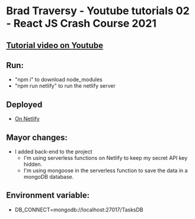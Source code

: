 # Brad Traversy - Youtube tutorials 02 - React JS Crash Course 2021

## [Tutorial video on Youtube](https://youtu.be/w7ejDZ8SWv8)

## Run:

- "npm i" to download node_modules
- "npm run netlify" to run the netlify server

## Deployed

- [On Netlify](https://gabriels-youtube-tutorial-brad-traversy-react-crash-course.netlify.app/)

## Mayor changes:

- I added back-end to the project
  - I'm using serverless functions on Netlify to keep my secret API key hidden.
  - I'm using mongoose in the serverless function to save the data in a mongoDB database.

## Environment variable:

- DB_CONNECT=mongodb://localhost:27017/TasksDB
